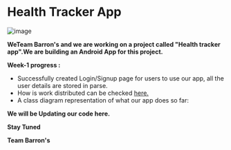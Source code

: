 # Health Tracker App
![image](https://drive.google.com/u/0/uc?id=14AnhBQGRyIEa0gTNFkAA9l6qaF-FzmEf&export=download)

**WeTeam Barron's and we are working on a project called  "Health tracker app".We are building an Android App for this project.**

**Week-1 progress :**
 * Successfully created Login/Signup page for users to use our app, all the user details are stored in parse.
 * How is work distributed can be checked [here.](backlog-week1.md)
 * A class diagram representation of what our app does so far:

**We will be Updating our code here.**

**Stay Tuned**

**Team Barron's**
